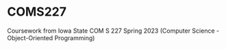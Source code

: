 # COMS227
Coursework from Iowa State COM S 227 Spring 2023 (Computer Science - Object-Oriented Programming)
